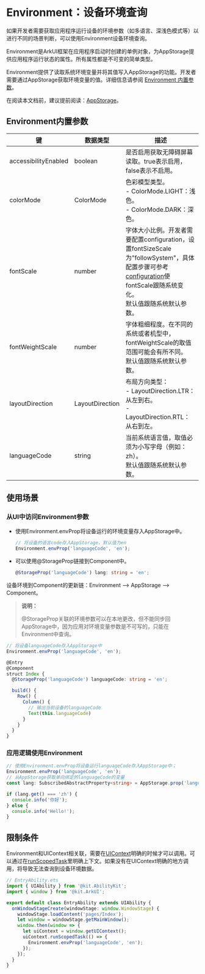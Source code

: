 # Environment：设备环境查询

如果开发者需要获取应用程序运行设备的环境参数（如多语言、深浅色模式等）以进行不同的场景判断，可以使用Environment设备环境查询。

Environment是ArkUI框架在应用程序启动时创建的单例对象，为AppStorage提供应用程序运行状态的属性。所有属性都是不可变的简单类型。

Environment提供了读取系统环境变量并将其值写入AppStorage的功能。开发者需要通过AppStorage获取环境变量的值。详细信息请参阅 [Environment 内置参数](#environment内置参数)。

在阅读本文档前，建议提前阅读：[AppStorage](./arkts-appstorage.md)。

## Environment内置参数

| 键 | 数据类型 | 描述                                      |
| ------------------ | ------------------ | ------------------ |
| accessibilityEnabled              | boolean                  | 是否启用获取无障碍屏幕读取。true表示启用，false表示不启用。|
| colorMode              | ColorMode                  | 色彩模型类型。<br>- ColorMode.LIGHT：浅色。<br>- ColorMode.DARK：深色。                 |
| fontScale              | number                  | 字体大小比例。开发者需要配置configuration，设置fontSizeScale为"followSystem"，具体配置步骤可参考[configuration](../../quick-start/app-configuration-file.md#configuration标签)使fontScale跟随系统变化。<br>默认值跟随系统默认参数。                |
| fontWeightScale              | number                  | 字体粗细程度。在不同的系统或者机型中，fontWeightScale的取值范围可能会有所不同。<br>默认值跟随系统默认参数。                |
| layoutDirection              | LayoutDirection                  | 布局方向类型：<br>- LayoutDirection.LTR：从左到右。<br>- LayoutDirection.RTL：从右到左。                 |
| languageCode              | string                  | 当前系统语言值，取值必须为小写字母（例如：zh）。<br>默认值跟随系统默认参数。                 |

## 使用场景

### 从UI中访问Environment参数

- 使用Environment.envProp将设备运行的环境变量存入AppStorage中。

  ```ts
  // 将设备的语言code存入AppStorage，默认值为en
  Environment.envProp('languageCode', 'en');
  ```

- 可以使用\@StorageProp链接到Component中。

  ```ts
  @StorageProp('languageCode') lang: string = 'en';
  ```

设备环境到Component的更新链：Environment --&gt; AppStorage --&gt; Component。

> **说明：**
>
> \@StorageProp关联的环境参数可以在本地更改，但不能同步回AppStorage中，因为应用对环境变量参数是不可写的，只能在Environment中查询。

```ts
// 将设备languageCode存入AppStorage中
Environment.envProp('languageCode', 'en');

@Entry
@Component
struct Index {
  @StorageProp('languageCode') languageCode: string = 'en';

  build() {
    Row() {
      Column() {
        // 输出当前设备的languageCode
        Text(this.languageCode)
      }
    }
  }
}
```

### 应用逻辑使用Environment

```ts
// 使用Environment.envProp将设备运行languageCode存入AppStorage中；
Environment.envProp('languageCode', 'en');
// 从AppStorage获取单向绑定的languageCode的变量
const lang: SubscribedAbstractProperty<string> = AppStorage.prop('languageCode');

if (lang.get() === 'zh') {
  console.info('你好');
} else {
  console.info('Hello!');
}
```

## 限制条件

Environment和UIContext相关联，需要在[UIContext](../../reference/apis-arkui/js-apis-arkui-UIContext.md#uicontext)明确的时候才可以调用。可以通过在[runScopedTask](../../reference/apis-arkui/js-apis-arkui-UIContext.md#runscopedtask)里明确上下文。如果没有在UIContext明确的地方调用，将导致无法查询到设备环境数据。

```ts
// EntryAbility.ets
import { UIAbility } from '@kit.AbilityKit';
import { window } from '@kit.ArkUI';

export default class EntryAbility extends UIAbility {
  onWindowStageCreate(windowStage: window.WindowStage) {
    windowStage.loadContent('pages/Index');
    let window = windowStage.getMainWindow();
    window.then(window => {
      let uiContext = window.getUIContext();
      uiContext.runScopedTask(() => {
        Environment.envProp('languageCode', 'en');
      });
    });
  }
}
```